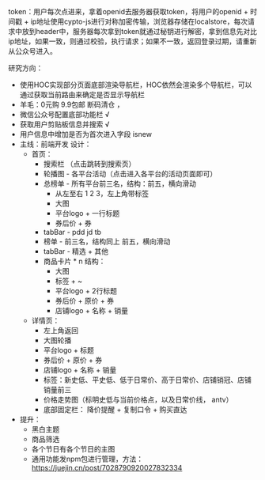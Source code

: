 token：用户每次点进来，拿着openid去服务器获取token，将用户的openid + 时间戳 + ip地址使用cypto-js进行对称加密传输，浏览器存储在localstore，每次请求中放到header中，服务器每次拿到token就通过秘钥进行解密，拿到信息先对比ip地址，如果一致，则通过校验，执行请求；如果不一致，返回登录过期，请重新从公众号进入。


研究方向：

- 使用HOC实现部分页面底部渲染导航栏，HOC依然会渲染多个导航栏，可以通过获取当前路由来确定是否显示导航栏
- 羊毛：0元购 9.9包邮 断码清仓 ，
- 微信公众号配置底部功能栏 √
- 获取用户剪贴板信息并搜索 √
- 用户信息中增加是否为首次进入字段 isnew
- 主线：前端开发 设计：
  - 首页：
    - 搜索栏 （点击跳转到搜索页）
    - 轮播图 - 各平台活动（点击进入各平台的活动页面即可）
    - 总榜单 - 所有平台前三名，结构：前五，横向滑动
      - 从左至右 1 2 3，左上角带标签
      - 大图
      - 平台logo + 一行标题
      - 券后价 + 券
    - tabBar - pdd jd tb
    - 榜单 - 前三名，结构同上 前五，横向滑动  
    - tabBar - 精选 + 其他
    - 商品卡片 * n  结构：
      - 大图
      - 标签 + ~
      - 平台logo + 2行标题
      - 券后价 + 原价 + 券
      - 店铺logo + 名称 + 销量
  - 详情页：
    - 左上角返回
    - 大图轮播
    - 平台logo + 标题
    - 券后价 + 原价 + 券
    - 店铺logo + 名称 + 销量
    - 标签：新史低、平史低、低于日常价、高于日常价、店铺销冠、店铺销量前三
    - 价格走势图（标明史低与当前价格点，以及日常价线， antv）
    - 底部固定栏： 降价提醒 + 复制口令 + 购买直达
- 提升：
  - 黑白主题
  - 商品筛选
  - 各个节日有各个节日的主图
  - 通用功能发npm包进行管理，方法：https://juejin.cn/post/7028790920027832334

